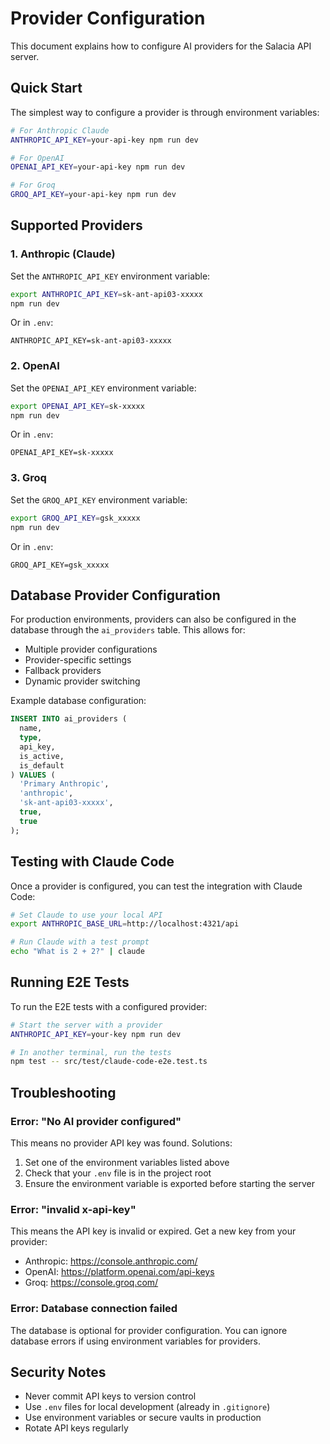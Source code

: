 # Provider Configuration

This document explains how to configure AI providers for the Salacia API server.

## Quick Start

The simplest way to configure a provider is through environment variables:

```bash
# For Anthropic Claude
ANTHROPIC_API_KEY=your-api-key npm run dev

# For OpenAI
OPENAI_API_KEY=your-api-key npm run dev

# For Groq
GROQ_API_KEY=your-api-key npm run dev
```

## Supported Providers

### 1. Anthropic (Claude)

Set the `ANTHROPIC_API_KEY` environment variable:

```bash
export ANTHROPIC_API_KEY=sk-ant-api03-xxxxx
npm run dev
```

Or in `.env`:
```env
ANTHROPIC_API_KEY=sk-ant-api03-xxxxx
```

### 2. OpenAI

Set the `OPENAI_API_KEY` environment variable:

```bash
export OPENAI_API_KEY=sk-xxxxx
npm run dev
```

Or in `.env`:
```env
OPENAI_API_KEY=sk-xxxxx
```

### 3. Groq

Set the `GROQ_API_KEY` environment variable:

```bash
export GROQ_API_KEY=gsk_xxxxx
npm run dev
```

Or in `.env`:
```env
GROQ_API_KEY=gsk_xxxxx
```

## Database Provider Configuration

For production environments, providers can also be configured in the database through the `ai_providers` table. This allows for:

- Multiple provider configurations
- Provider-specific settings
- Fallback providers
- Dynamic provider switching

Example database configuration:

```sql
INSERT INTO ai_providers (
  name, 
  type, 
  api_key, 
  is_active, 
  is_default
) VALUES (
  'Primary Anthropic',
  'anthropic',
  'sk-ant-api03-xxxxx',
  true,
  true
);
```

## Testing with Claude Code

Once a provider is configured, you can test the integration with Claude Code:

```bash
# Set Claude to use your local API
export ANTHROPIC_BASE_URL=http://localhost:4321/api

# Run Claude with a test prompt
echo "What is 2 + 2?" | claude
```

## Running E2E Tests

To run the E2E tests with a configured provider:

```bash
# Start the server with a provider
ANTHROPIC_API_KEY=your-key npm run dev

# In another terminal, run the tests
npm test -- src/test/claude-code-e2e.test.ts
```

## Troubleshooting

### Error: "No AI provider configured"

This means no provider API key was found. Solutions:

1. Set one of the environment variables listed above
2. Check that your `.env` file is in the project root
3. Ensure the environment variable is exported before starting the server

### Error: "invalid x-api-key"

This means the API key is invalid or expired. Get a new key from your provider:

- Anthropic: https://console.anthropic.com/
- OpenAI: https://platform.openai.com/api-keys
- Groq: https://console.groq.com/

### Error: Database connection failed

The database is optional for provider configuration. You can ignore database errors if using environment variables for providers.

## Security Notes

- Never commit API keys to version control
- Use `.env` files for local development (already in `.gitignore`)
- Use environment variables or secure vaults in production
- Rotate API keys regularly